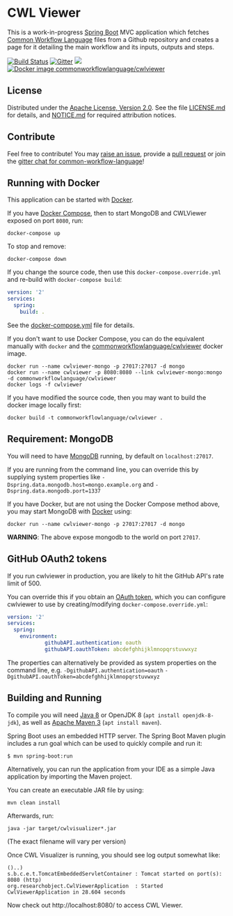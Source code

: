 # CWL Viewer

This is a work-in-progress [Spring Boot](http://projects.spring.io/spring-boot/) MVC application which fetches [Common Workflow Language](http://www.commonwl.org/) files from a Github repository and creates a page for it detailing the main workflow and its inputs, outputs and steps.

[![Build Status](https://travis-ci.org/common-workflow-language/cwlviewer.svg?branch=master)](https://travis-ci.org/common-workflow-language/cwlviewer) [![Gitter](https://img.shields.io/gitter/room/gitterHQ/gitter.svg)](https://gitter.im/common-workflow-language/common-workflow-language?utm_source=badge&utm_medium=badge&utm_campaign=pr-badge&utm_content=badge) [![](https://images.microbadger.com/badges/image/commonworkflowlanguage/cwlviewer.svg)](https://microbadger.com/images/commonworkflowlanguage/cwlviewer "MicroBadger commonworkflowlanguage/cwlviewer") [![Docker image commonworkflowlanguage/cwlviewer](https://images.microbadger.com/badges/version/commonworkflowlanguage/cwlviewer.svg)](https://hub.docker.com/r/commonworkflowlanguage/cwlviewer/ "Docker Hub commonworkflowlanguage/cwlviewer")



## License

Distributed under the [Apache License, Version 2.0](http://www.apache.org/licenses/LICENSE-2.0).
See the file [LICENSE.md](LICENSE.md) for details, and
[NOTICE.md](NOTICE.md) for required attribution notices.

## Contribute

Feel free to contribute! You may [raise an issue](https://github.com/common-workflow-language/cwlviewer/issues),
provide a [pull request](https://github.com/common-workflow-language/cwlviewer/pulls)
or join the [gitter chat for common-workflow-language](https://gitter.im/common-workflow-language/common-workflow-language)!


## Running with Docker

This application can be started with [Docker](https://www.docker.com/).

If you have [Docker Compose](https://docs.docker.com/compose/install/), then to start
MongoDB and CWLViewer exposed on port `8080`, run:

    docker-compose up

To stop and remove:

    docker-compose down

If you change the source code, then use this `docker-compose.override.yml` and 
re-build with `docker-compose build`:

```yaml
version: '2'
services:
  spring:
    build: .
```


See the [docker-compose.yml](docker-compose.yml) file for details.

If you don't want to use Docker Compose, you can do the equivalent manually with `docker`
and the [commonworkflowlanguage/cwlviewer](https://hub.docker.com/r/commonworkflowlanguage/cwlviewer/builds/) docker image.

    docker run --name cwlviewer-mongo -p 27017:27017 -d mongo
    docker run --name cwlviewer -p 8080:8080 --link cwlviewer-mongo:mongo -d commonworkflowlanguage/cwlviewer
    docker logs -f cwlviewer

If you have modified the source code, then you may want to build the docker image locally first:

    docker build -t commonworkflowlanguage/cwlviewer .


## Requirement: MongoDB

You will need to have [MongoDB](https://www.mongodb.com/) running,
by default on `localhost:27017`.

If you are running from the command line, you can override this by supplying
system properties like `-Dspring.data.mongodb.host=mongo.example.org` and
`-Dspring.data.mongodb.port=1337`

If you have Docker, but are not using the Docker Compose method above,
you may start MongoDB with [Docker](https://www.docker.com/) using:

    docker run --name cwlviewer-mongo -p 27017:27017 -d mongo

**WARNING**: The above expose mongodb to the world on port `27017`.

## GitHub OAuth2 tokens

If you run cwlviewer in production, you are likely to hit the GitHub API's rate limit of 500.

You can override this if you obtain an [OAuth token](https://developer.github.com/v3/oauth_authorizations/), 
which you can configure cwlviewer to use by creating/modifying `docker-compose.override.yml`:

```yaml
version: '2'
services:
  spring:
    environment:
            githubAPI.authentication: oauth
            githubAPI.oauthToken: abcdefghhijklmnopqrstuvwxyz
```

The properties can alternatively be provided as system properties on the
command line, e.g. `-DgithubAPI.authentication=oauth`
`-DgithubAPI.oauthToken=abcdefghhijklmnopqrstuvwxyz`


## Building and Running

To compile you will need [Java 8](http://www.oracle.com/technetwork/java/javase/downloads/index.html) or OpenJDK 8 (`apt install openjdk-8-jdk`),
as well as [Apache Maven 3](https://maven.apache.org/download.cgi) (`apt install maven`).

Spring Boot uses an embedded HTTP server. The Spring Boot Maven plugin includes a run goal which can be used to quickly compile and run it:

```
$ mvn spring-boot:run
```


Alternatively, you can run the application from your IDE as a simple Java application by importing the Maven project.

You can create an executable JAR file by using:

    mvn clean install

Afterwards, run:

    java -jar target/cwlvisualizer*.jar

(The exact filename will vary per version)

Once CWL Visualizer is running, you should see log output somewhat like:

```
()..)
s.b.c.e.t.TomcatEmbeddedServletContainer : Tomcat started on port(s): 8080 (http)
org.researchobject.CwlViewerApplication  : Started CwlViewerApplication in 28.604 seconds
```

Now check out http://localhost:8080/ to access CWL Viewer.
